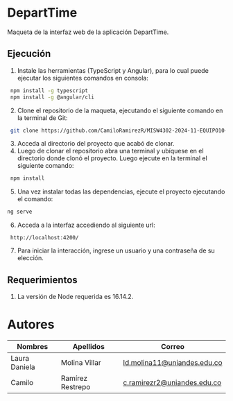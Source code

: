 # DepartTime
Maqueta de la interfaz web de la aplicación DepartTime.

## Ejecución
1. Instale las herramientas (TypeScript y Angular), para lo cual puede ejecutar los siguientes comandos en consola:

```bash
 npm install -g typescript
 npm install -g @angular/cli
```
2. Clone el repositorio de la maqueta, ejecutando el siguiente comando en la terminal de Git:

```bash
 git clone https://github.com/CamiloRamirezR/MISW4302-2024-11-EQUIPO10-DepartTime.git
```
3. Acceda al directorio del proyecto que acabó de clonar.
4. Luego de clonar el repositorio abra una terminal y ubíquese en el directorio donde clonó el proyecto. Luego ejecute en la terminal el siguiente comando:

```bash
 npm install
```
5. Una vez instalar todas las dependencias, ejecute el proyecto ejecutando el comando:

```bash
ng serve
```

6. Acceda a la interfaz accediendo al siguiente url:

```
 http://localhost:4200/
```
7. Para iniciar la interacción, ingrese un usuario y una contraseña de su elección. 

## Requerimientos
1. La versión de Node requerida es 16.14.2.

# Autores
|**Nombres**|**Apellidos**|**Correo**|
|-----------|-------------|----------|
|Laura Daniela|Molina Villar|ld.molina11@uniandes.edu.co|
|Camilo|Ramírez Restrepo|c.ramirezr2@uniandes.edu.co|
